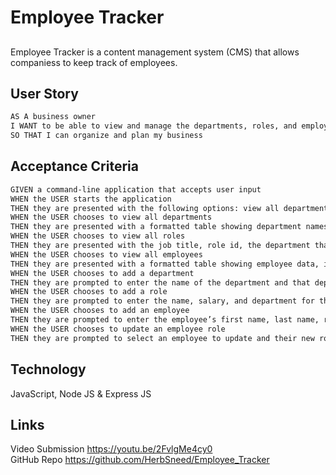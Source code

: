 # Employee Tracker

## 
Employee Tracker is a content management system (CMS) that allows companiess to keep track of employees.

## User Story

```md
AS A business owner
I WANT to be able to view and manage the departments, roles, and employees in my company
SO THAT I can organize and plan my business
```

## Acceptance Criteria

```md
GIVEN a command-line application that accepts user input
WHEN the USER starts the application
THEN they are presented with the following options: view all departments, view all roles, view all employees, add a department, add a role, add an employee, and update an employee role
WHEN the USER chooses to view all departments
THEN they are presented with a formatted table showing department names and department ids
WHEN the USER chooses to view all roles
THEN they are presented with the job title, role id, the department that role belongs to, and the salary for that role
WHEN the USER chooses to view all employees
THEN they are presented with a formatted table showing employee data, including employee ids, first names, last names, job titles, departments, salaries, and managers that the employees report to
WHEN the USER chooses to add a department
THEN they are prompted to enter the name of the department and that department is added to the database
WHEN the USER chooses to add a role
THEN they are prompted to enter the name, salary, and department for the role and that role is added to the database
WHEN the USER chooses to add an employee
THEN they are prompted to enter the employee’s first name, last name, role, and manager, and that employee is added to the database
WHEN the USER chooses to update an employee role
THEN they are prompted to select an employee to update and their new role and this information is updated in the database 
```

## Technology
JavaScript, Node JS & Express JS

## Links
Video Submission https://youtu.be/2FvlgMe4cy0  
GitHub Repo https://github.com/HerbSneed/Employee_Tracker



